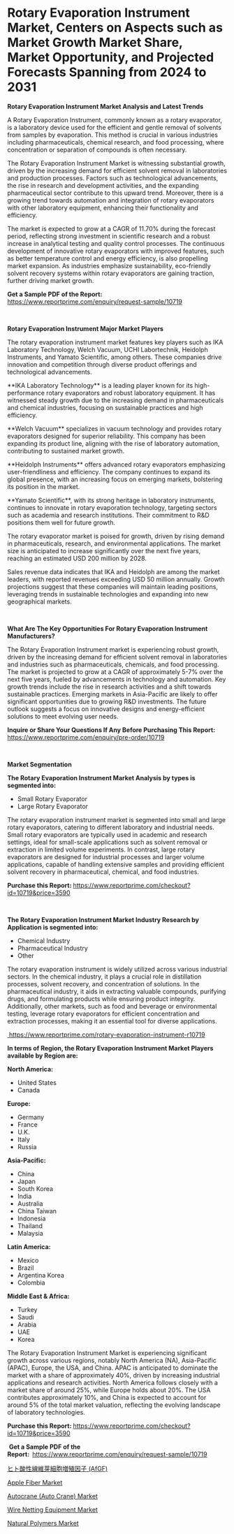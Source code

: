 <p><h1>Rotary Evaporation Instrument Market, Centers on Aspects such as Market Growth Market Share, Market Opportunity, and Projected Forecasts Spanning from 2024 to 2031</h1></p><p><strong>Rotary Evaporation Instrument Market Analysis and Latest Trends</strong></p>
<p><p>A Rotary Evaporation Instrument, commonly known as a rotary evaporator, is a laboratory device used for the efficient and gentle removal of solvents from samples by evaporation. This method is crucial in various industries including pharmaceuticals, chemical research, and food processing, where concentration or separation of compounds is often necessary.</p><p>The Rotary Evaporation Instrument Market is witnessing substantial growth, driven by the increasing demand for efficient solvent removal in laboratories and production processes. Factors such as technological advancements, the rise in research and development activities, and the expanding pharmaceutical sector contribute to this upward trend. Moreover, there is a growing trend towards automation and integration of rotary evaporators with other laboratory equipment, enhancing their functionality and efficiency.</p><p>The market is expected to grow at a CAGR of 11.70% during the forecast period, reflecting strong investment in scientific research and a robust increase in analytical testing and quality control processes. The continuous development of innovative rotary evaporators with improved features, such as better temperature control and energy efficiency, is also propelling market expansion. As industries emphasize sustainability, eco-friendly solvent recovery systems within rotary evaporators are gaining traction, further driving market growth.</p></p>
<p><strong>Get a Sample PDF of the Report:&nbsp;</strong> <a href="https://www.reportprime.com/enquiry/request-sample/10719">https://www.reportprime.com/enquiry/request-sample/10719</a></p>
<p>&nbsp;</p>
<p><strong>Rotary Evaporation Instrument Major Market Players</strong></p>
<p><p>The rotary evaporation instrument market features key players such as IKA Laboratory Technology, Welch Vacuum, UCHI Labortechnik, Heidolph Instruments, and Yamato Scientific, among others. These companies drive innovation and competition through diverse product offerings and technological advancements.</p><p>**IKA Laboratory Technology** is a leading player known for its high-performance rotary evaporators and robust laboratory equipment. It has witnessed steady growth due to the increasing demand in pharmaceuticals and chemical industries, focusing on sustainable practices and high efficiency.</p><p>**Welch Vacuum** specializes in vacuum technology and provides rotary evaporators designed for superior reliability. This company has been expanding its product line, aligning with the rise of laboratory automation, contributing to sustained market growth.</p><p>**Heidolph Instruments** offers advanced rotary evaporators emphasizing user-friendliness and efficiency. The company continues to expand its global presence, with an increasing focus on emerging markets, bolstering its position in the market.</p><p>**Yamato Scientific**, with its strong heritage in laboratory instruments, continues to innovate in rotary evaporation technology, targeting sectors such as academia and research institutions. Their commitment to R&D positions them well for future growth.</p><p>The rotary evaporator market is poised for growth, driven by rising demand in pharmaceuticals, research, and environmental applications. The market size is anticipated to increase significantly over the next five years, reaching an estimated USD 200 million by 2028.</p><p>Sales revenue data indicates that IKA and Heidolph are among the market leaders, with reported revenues exceeding USD 50 million annually. Growth projections suggest that these companies will maintain leading positions, leveraging trends in sustainable technologies and expanding into new geographical markets.</p></p>
<p>&nbsp;</p>
<p><strong>What Are The Key Opportunities For Rotary Evaporation Instrument Manufacturers?</strong></p>
<p><p>The Rotary Evaporation Instrument market is experiencing robust growth, driven by the increasing demand for efficient solvent removal in laboratories and industries such as pharmaceuticals, chemicals, and food processing. The market is projected to grow at a CAGR of approximately 5-7% over the next five years, fueled by advancements in technology and automation. Key growth trends include the rise in research activities and a shift towards sustainable practices. Emerging markets in Asia-Pacific are likely to offer significant opportunities due to growing R&D investments. The future outlook suggests a focus on innovative designs and energy-efficient solutions to meet evolving user needs.</p></p>
<p><strong>Inquire or Share Your Questions If Any Before Purchasing This Report:</strong> <a href="https://www.reportprime.com/enquiry/pre-order/10719">https://www.reportprime.com/enquiry/pre-order/10719</a></p>
<p>&nbsp;</p>
<p><strong>Market Segmentation</strong></p>
<p><strong>The Rotary Evaporation Instrument Market Analysis by types is segmented into:</strong></p>
<p><ul><li>Small Rotary Evaporator</li><li>Large Rotary Evaporator</li></ul></p>
<p><p>The rotary evaporation instrument market is segmented into small and large rotary evaporators, catering to different laboratory and industrial needs. Small rotary evaporators are typically used in academic and research settings, ideal for small-scale applications such as solvent removal or extraction in limited volume experiments. In contrast, large rotary evaporators are designed for industrial processes and larger volume applications, capable of handling extensive samples and providing efficient solvent recovery in pharmaceutical, chemical, and food industries.</p></p>
<p><strong>Purchase this Report:&nbsp;</strong><a href="https://www.reportprime.com/checkout?id=10719&price=3590">https://www.reportprime.com/checkout?id=10719&price=3590</a></p>
<p>&nbsp;</p>
<p><strong>The Rotary Evaporation Instrument Market Industry Research by Application is segmented into:</strong></p>
<p><ul><li>Chemical Industry</li><li>Pharmaceutical Industry</li><li>Other</li></ul></p>
<p><p>The rotary evaporation instrument is widely utilized across various industrial sectors. In the chemical industry, it plays a crucial role in distillation processes, solvent recovery, and concentration of solutions. In the pharmaceutical industry, it aids in extracting valuable compounds, purifying drugs, and formulating products while ensuring product integrity. Additionally, other markets, such as food and beverage or environmental testing, leverage rotary evaporators for efficient concentration and extraction processes, making it an essential tool for diverse applications.</p></p>
<p><a href="https://www.reportprime.com/rotary-evaporation-instrument-r10719">&nbsp;https://www.reportprime.com/rotary-evaporation-instrument-r10719</a></p>
<p><strong>In terms of Region, the Rotary Evaporation Instrument Market Players available by Region are:</strong></p>
<p>
    <p> <strong> North America: </strong>
        <ul>
            <li>United States</li>
            <li>Canada</li>
        </ul>
        </p> 
    <p> <strong> Europe: </strong>
        <ul>
            <li>Germany</li>
            <li>France</li>
            <li>U.K.</li>
            <li>Italy</li>
            <li>Russia</li>
        </ul>
        </p> 
    <p> <strong> Asia-Pacific: </strong>
        <ul>
            <li>China</li>
            <li>Japan</li>
            <li>South Korea</li>
            <li>India</li>
            <li>Australia</li>
            <li>China Taiwan</li>
            <li>Indonesia</li>
            <li>Thailand</li>
            <li>Malaysia</li>
        </ul>
        </p> 
    <p> <strong> Latin America: </strong>
        <ul>
            <li>Mexico</li>
            <li>Brazil</li>
            <li>Argentina Korea</li>
            <li>Colombia</li>
        </ul>
        </p> 
    <p> <strong> Middle East & Africa: </strong>
        <ul>
            <li>Turkey</li>
            <li>Saudi</li>
            <li>Arabia</li>
            <li>UAE</li>
            <li>Korea</li>
        </ul>
    </p>
    </p>
<p><p>The Rotary Evaporation Instrument Market is experiencing significant growth across various regions, notably North America (NA), Asia-Pacific (APAC), Europe, the USA, and China. APAC is anticipated to dominate the market with a share of approximately 40%, driven by increasing industrial applications and research activities. North America follows closely with a market share of around 25%, while Europe holds about 20%. The USA contributes approximately 10%, and China is expected to account for around 5% of the total market valuation, reflecting the evolving landscape of laboratory technologies.</p></p>
<p><strong>Purchase this Report: </strong><a href="https://www.reportprime.com/checkout?id=10719&price=3590">https://www.reportprime.com/checkout?id=10719&price=3590</a></p>
<p>&nbsp;<strong>Get a Sample PDF of the Report:&nbsp;&nbsp;</strong><a href="https://www.reportprime.com/enquiry/request-sample/10719">https://www.reportprime.com/enquiry/request-sample/10719</a></p>
<p><strong></strong></p>
<p><p><a href="https://medium.com/@maudabbott7/human-acidic-fibroblast-growth-factor-afgf-market-%E3%81%AF-%E3%82%B3%E3%82%B9%E3%83%88%E7%AE%A1%E7%90%86%E3%81%A8%E5%8A%B9%E7%8E%87%E5%90%91%E4%B8%8A%E3%82%92%E5%84%AA%E5%85%88%E3%81%97%E3%81%BE%E3%81%99-cd696da9bfe4">ヒト酸性線維芽細胞増殖因子 (AfGF)</a></p><p><a href="https://medium.com/@kathleenbaker54/the-apple-fiber-market-insights-report-offers-an-in-depth-and-thorough-analysis-of-the-market-bed8722ba75f">Apple Fiber Market</a></p><p><a href="https://medium.com/@kathleenbaker54/the-autocrane-auto-crane-market-decisions-are-mostly-driven-by-resource-optimization-and-61c840d9c004">Autocrane (Auto Crane) Market</a></p><p><a href="https://issuu.com/reportprime-2/docs/wire-netting-equipment-market-size-_65492726a4d545">Wire Netting Equipment Market</a></p><p><a href="https://www.linkedin.com/pulse/driving-market-forces-natural-polymers-trends-future-forecasts-k6eme?trackingId=ODPOkcNlQZWRYQyDb9WmGg%3D%3D">Natural Polymers Market</a></p></p>